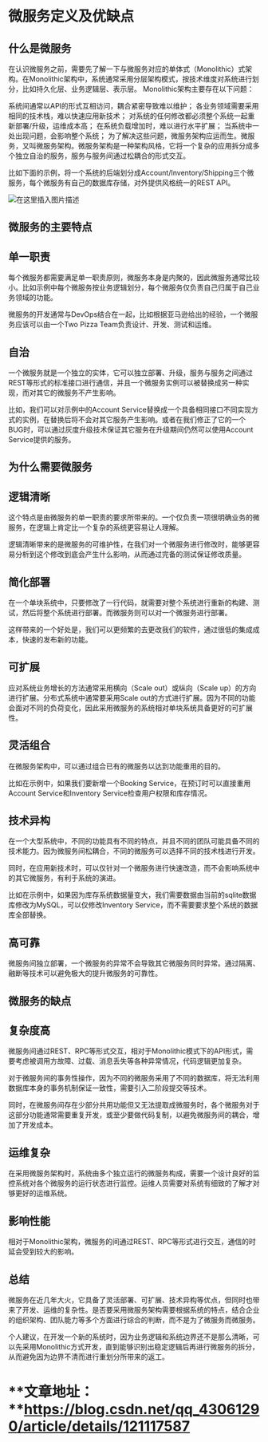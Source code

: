 # 微服务定义及优缺点
## 什么是微服务

在认识微服务之前，需要先了解一下与微服务对应的单体式（Monolithic）式架构。在Monolithic架构中，系统通常采用分层架构模式，按技术维度对系统进行划分，比如持久化层、业务逻辑层、表示层。 Monolithic架构主要存在以下问题：

系统间通常以API的形式互相访问，耦合紧密导致难以维护； 各业务领域需要采用相同的技术栈，难以快速应用新技术； 对系统的任何修改都必须整个系统一起重新部署/升级，运维成本高； 在系统负载增加时，难以进行水平扩展； 当系统中一处出现问题，会影响整个系统； 为了解决这些问题，微服务架构应运而生。微服务，又叫微服务架构。微服务架构是一种架构风格，它将一个复杂的应用拆分成多个独立自治的服务，服务与服务间通过松耦合的形式交互。

比如下面的示例，将一个系统的后端划分成Account/Inventory/Shipping三个微服务，每个微服务有自己的数据库存储，对外提供风格统一的REST API。

<img src="https://img-blog.csdnimg.cn/0eb4566402bb444e95303e60dc154cd4.png?x-oss-process=image/watermark,type_ZHJvaWRzYW5zZmFsbGJhY2s,shadow_50,text_Q1NETiBA5Y2X5pa55pyJ6ZuoWWE=,size_20,color_FFFFFF,t_70,g_se,x_16" alt="在这里插入图片描述"/>

## 微服务的主要特点

## 单一职责

每个微服务都需要满足单一职责原则，微服务本身是内聚的，因此微服务通常比较小。比如示例中每个微服务按业务逻辑划分，每个微服务仅负责自己归属于自己业务领域的功能。

微服务的开发通常与DevOps结合在一起，比如根据亚马逊给出的经验，一个微服务应该可以由一个Two Pizza Team负责设计、开发、测试和运维。

## 自治

一个微服务就是一个独立的实体，它可以独立部署、升级，服务与服务之间通过REST等形式的标准接口进行通信，并且一个微服务实例可以被替换成另一种实现，而对其它的微服务不产生影响。

比如，我们可以对示例中的Account Service替换成一个具备相同接口不同实现方式的实例，在替换后将不会对其它服务产生影响。或者在我们修正了它的一个BUG时，可以通过灰度升级技术保证其它服务在升级期间仍然可以使用Account Service提供的服务。

## 为什么需要微服务

## 逻辑清晰

这个特点是由微服务的单一职责的要求所带来的。一个仅负责一项很明确业务的微服务，在逻辑上肯定比一个复杂的系统更容易让人理解。

逻辑清晰带来的是微服务的可维护性，在我们对一个微服务进行修改时，能够更容易分析到这个修改到底会产生什么影响，从而通过完备的测试保证修改质量。

## 简化部署

在一个单块系统中，只要修改了一行代码，就需要对整个系统进行重新的构建、测试，然后将整个系统进行部署。而微服务则可以对一个微服务进行部署。

这样带来的一个好处是，我们可以更频繁的去更改我们的软件，通过很低的集成成本，快速的发布新的功能。

## 可扩展

应对系统业务增长的方法通常采用横向（Scale out）或纵向（Scale up）的方向进行扩展。分布式系统中通常要采用Scale out的方式进行扩展。因为不同的功能会面对不同的负荷变化，因此采用微服务的系统相对单块系统具备更好的可扩展性。

## 灵活组合

在微服务架构中，可以通过组合已有的微服务以达到功能重用的目的。

比如在示例中，如果我们要新增一个Booking Service，在预订时可以直接重用Account Service和Inventory Service检查用户权限和库存情况。

## 技术异构

在一个大型系统中，不同的功能具有不同的特点，并且不同的团队可能具备不同的技术能力。因为微服务间松耦合，不同的微服务可以选择不同的技术栈进行开发。

同时，在应用新技术时，可以仅针对一个微服务进行快速改造，而不会影响系统中的其它微服务，有利于系统的演进。

比如在示例中，如果因为库存系统数据量变大，我们需要数据由当前的sqlite数据库修改为MySQL，可以仅修改Inventory Service，而不需要要求整个系统的数据库全部替换。

## 高可靠

微服务间独立部署，一个微服务的异常不会导致其它微服务同时异常。通过隔离、融断等技术可以避免极大的提升微服务的可靠性。

## 微服务的缺点

## 复杂度高

微服务间通过REST、RPC等形式交互，相对于Monolithic模式下的API形式，需要考虑被调用方故障、过载、消息丢失等各种异常情况，代码逻辑更加复杂。

对于微服务间的事务性操作，因为不同的微服务采用了不同的数据库，将无法利用数据库本身的事务机制保证一致性，需要引入二阶段提交等技术。

同时，在微服务间存在少部分共用功能但又无法提取成微服务时，各个微服务对于这部分功能通常需要重复开发，或至少要做代码复制，以避免微服务间的耦合，增加了开发成本。

## 运维复杂

在采用微服务架构时，系统由多个独立运行的微服务构成，需要一个设计良好的监控系统对各个微服务的运行状态进行监控。运维人员需要对系统有细致的了解才对够更好的运维系统。

## 影响性能

相对于Monolithic架构，微服务的间通过REST、RPC等形式进行交互，通信的时延会受到较大的影响。

## 总结

微服务在近几年大火，它具备了灵活部署、可扩展、技术异构等优点，但同时也带来了开发、运维的复杂性。是否要采用微服务架构需要根据系统的特点，结合企业的组织架构、团队能力等多个方面进行综合的判断，而不是为了微服务而微服务。

个人建议，在开发一个新的系统时，因为业务逻辑和系统边界还不是那么清晰，可以先采用Monolithic方式开发，直到能够识别出稳定逻辑后再进行微服务的拆分，从而避免因为边界不清而进行重划分所带来的返工。
# **文章地址： **https://blog.csdn.net/qq_43061290/article/details/121117587